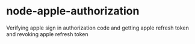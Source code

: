 # node-apple-authorization
Verifying apple sign in authorization code and getting apple refresh token and revoking apple refresh token
